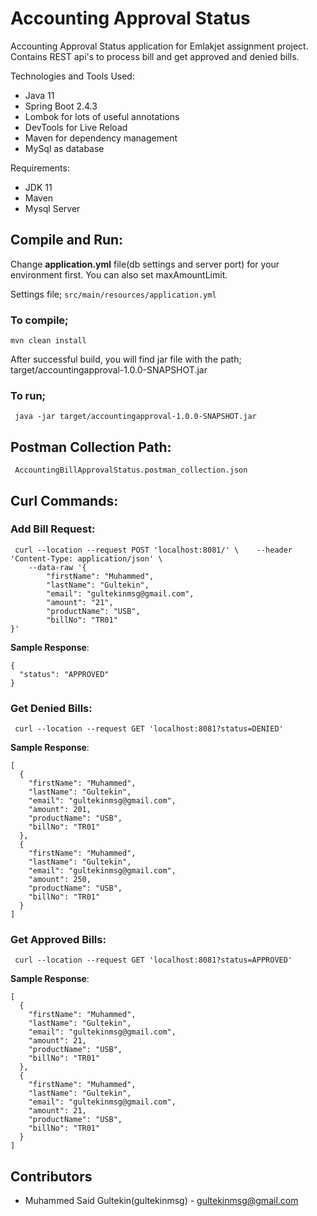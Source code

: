 
# Accounting Approval Status
Accounting Approval Status  application for Emlakjet assignment project.    
Contains REST api's to process bill and get approved and denied bills.

Technologies and Tools Used:
- Java 11
- Spring Boot 2.4.3
- Lombok for lots of useful annotations
- DevTools for Live Reload
- Maven for dependency management
- MySql as database

Requirements:
- JDK 11
- Maven
- Mysql Server

## Compile and Run:
Change **application.yml** file(db settings and server port) for your environment first. You can also set maxAmountLimit.

Settings file; `src/main/resources/application.yml`
### To compile;
`mvn clean install`

After successful build, you will find jar file with the path; target/accountingapproval-1.0.0-SNAPSHOT.jar

### To run;

     java -jar target/accountingapproval-1.0.0-SNAPSHOT.jar  

## Postman Collection Path:


     AccountingBillApprovalStatus.postman_collection.json  

## Curl Commands:
### Add Bill Request:


     curl --location --request POST 'localhost:8081/' \    --header 'Content-Type: application/json' \    
        --data-raw '{    
            "firstName": "Muhammed",    
            "lastName": "Gultekin",    
            "email": "gultekinmsg@gmail.com",    
            "amount": "21",    
            "productName": "USB",    
            "billNo": "TR01"    
    }'   
**Sample Response**:

    {
      "status": "APPROVED"
    }

### Get Denied Bills:


     curl --location --request GET 'localhost:8081?status=DENIED'   

**Sample Response**:

    [
      {
        "firstName": "Muhammed",
        "lastName": "Gultekin",
        "email": "gultekinmsg@gmail.com",
        "amount": 201,
        "productName": "USB",
        "billNo": "TR01"
      },
      {
        "firstName": "Muhammed",
        "lastName": "Gultekin",
        "email": "gultekinmsg@gmail.com",
        "amount": 250,
        "productName": "USB",
        "billNo": "TR01"
      }
    ]


### Get Approved Bills:


     curl --location --request GET 'localhost:8081?status=APPROVED'

**Sample Response**:

    [
      {
        "firstName": "Muhammed",
        "lastName": "Gultekin",
        "email": "gultekinmsg@gmail.com",
        "amount": 21,
        "productName": "USB",
        "billNo": "TR01"
      },
      {
        "firstName": "Muhammed",
        "lastName": "Gultekin",
        "email": "gultekinmsg@gmail.com",
        "amount": 21,
        "productName": "USB",
        "billNo": "TR01"
      }
    ]

## Contributors

- Muhammed Said Gultekin(gultekinmsg) - gultekinmsg@gmail.com

